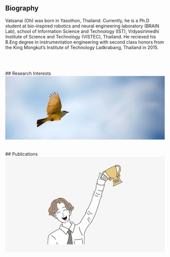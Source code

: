 ## Biography

Vatsanai (Oh) was born in Yasothon, Thailand. Currently, he is a Ph.D student at bio-inspired robotics and neural engineering laboratory (BRAIN Lab), school of Information Science and Technology (IST), Vidyasirimedhi Institute of Science and Technology (VISTEC), Thailand. He recieved his B.Eng degree in instrumentation engineering with second class honors from the King Mongkut’s Institute of Technology Ladkrabang, Thailand in 2015.

<!img src="./image/vsj2.jpeg">
 
<br> 
<br>  
<br>  
## Research Interests
<img src="./image/flying.png">
 
<br> 
<br>  
<br>  
## Publications
<img src="./image/success.jpeg">
